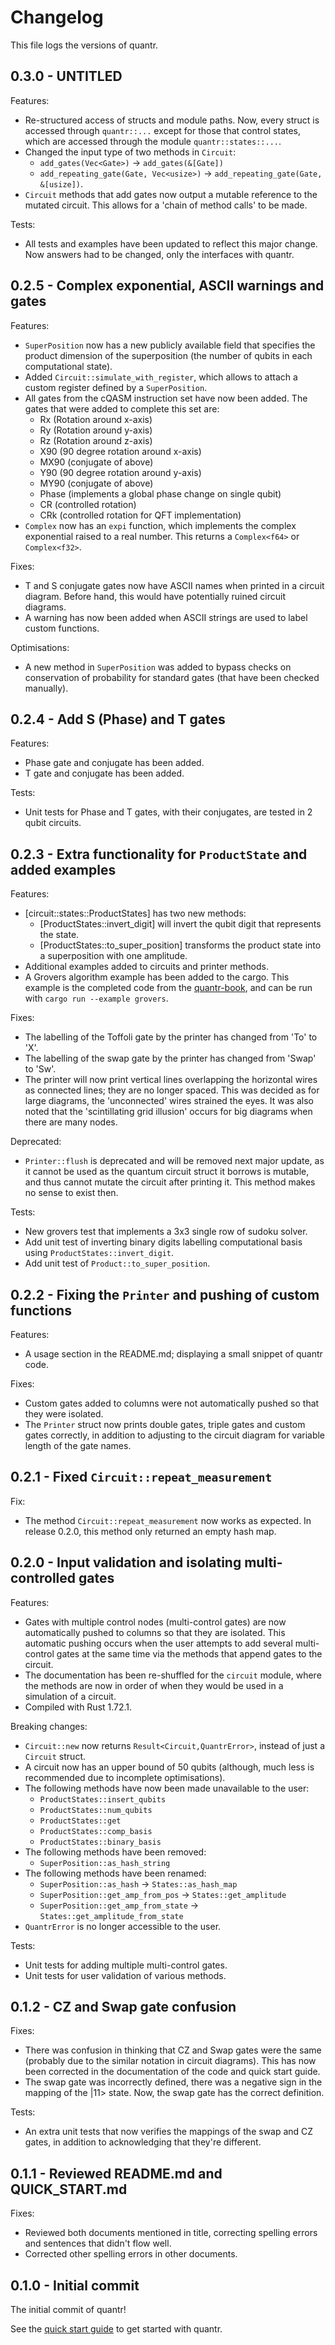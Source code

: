 # Changelog

This file logs the versions of quantr.

## 0.3.0 - UNTITLED

Features:

- Re-structured access of structs and module paths. Now, every struct
  is accessed through `quantr::...` except for those that control
  states, which are accessed through the module `quantr::states::...`.
- Changed the input type of two methods in `Circuit`:
    - `add_gates(Vec<Gate>)` -> `add_gates(&[Gate])`
    - `add_repeating_gate(Gate, Vec<usize>)` ->
      `add_repeating_gate(Gate, &[usize])`.
- `Circuit` methods that add gates now output a mutable reference to the
  mutated circuit. This allows for a 'chain of method calls' to be made.

Tests:

- All tests and examples have been updated to reflect this major change.
  Now answers had to be changed, only the interfaces with quantr.

## 0.2.5 - Complex exponential, ASCII warnings and gates

Features:

- `SuperPosition` now has a new publicly available field that specifies
  the product dimension of the superposition (the number of qubits in
  each computational state).
- Added `Circuit::simulate_with_register`, which allows to attach a
  custom register defined by a `SuperPosition`.
- All gates from the cQASM instruction set have now been added. The
  gates that were added to complete this set are:
  - Rx (Rotation around x-axis)
  - Ry (Rotation around y-axis)
  - Rz (Rotation around z-axis)
  - X90 (90 degree rotation around x-axis)
  - MX90 (conjugate of above)
  - Y90 (90 degree rotation around y-axis)
  - MY90 (conjugate of above)
  - Phase (implements a global phase change on single qubit)
  - CR (controlled rotation)
  - CRk (controlled rotation for QFT implementation)
- `Complex` now has an `expi` function, which implements the complex
  exponential raised to a real number. This returns a `Complex<f64>` or
  `Complex<f32>`.

Fixes:

- T and S conjugate gates now have ASCII names when printed in a circuit
  diagram. Before hand, this would have potentially ruined circuit
  diagrams.
- A warning has now been added when ASCII strings are used to label
  custom functions.

Optimisations:

- A new method in `SuperPosition` was added to bypass checks on
  conservation of probability for standard gates (that have been checked
  manually).

## 0.2.4 - Add S (Phase) and T gates

Features:

- Phase gate and conjugate has been added.
- T gate and conjugate has been added.

Tests:

- Unit tests for Phase and T gates, with their conjugates, are tested in
  2 qubit circuits.

## 0.2.3 - Extra functionality for `ProductState` and added examples

Features:

- [circuit::states::ProductStates] has two new methods:
    - [ProductStates::invert_digit] will invert the qubit digit that
      represents the state.
    - [ProductStates::to_super_position] transforms the product state
      into a superposition with one amplitude.
- Additional examples added to circuits and printer methods.
- A Grovers algorithm example has been added to the cargo. This example
  is the completed code from the
  [quantr-book](https://a-barlow.github.io/quantr-book/), and can be
  run with `cargo run --example grovers`. 

Fixes:

- The labelling of the Toffoli gate by the printer has changed from 'To'
  to 'X'.
- The labelling of the swap gate by the printer has changed from 'Swap'
  to 'Sw'.
- The printer will now print vertical lines overlapping the horizontal
  wires as connected lines; they are no longer spaced. This was decided
  as for large diagrams, the 'unconnected' wires strained the eyes. It
  was also noted that the 'scintillating grid illusion' occurs for big
  diagrams when there are many nodes.

Deprecated:

- `Printer::flush` is deprecated and will be removed next major update,
  as it cannot be used as the quantum circuit struct it borrows is
  mutable, and thus cannot mutate the circuit after printing it. This
  method makes no sense to exist then.

Tests:

- New grovers test that implements a 3x3 single row of sudoku solver.
- Add unit test of inverting binary digits labelling computational basis
  using `ProductStates::invert_digit`.
- Add unit test of `Product::to_super_position`.

## 0.2.2 - Fixing the `Printer` and pushing of custom functions 

Features:

- A usage section in the README.md; displaying a small snippet of quantr
  code.

Fixes:

- Custom gates added to columns were not automatically pushed so that
  they were isolated.
- The `Printer` struct now prints double gates, triple gates and custom
  gates correctly, in addition to adjusting to the circuit diagram for
  variable length of the gate names.

## 0.2.1 - Fixed `Circuit::repeat_measurement`

Fix:

- The method `Circuit::repeat_measurement` now works as expected. In
  release 0.2.0, this method only returned an empty hash map.

## 0.2.0 - Input validation and isolating multi-controlled gates

Features:

- Gates with multiple control nodes (multi-control gates) are now
  automatically pushed to columns so that they are isolated. This
  automatic pushing occurs when the user attempts to add several
  multi-control gates at the same time via the methods that append gates
  to the circuit. 
- The documentation has been re-shuffled for the `circuit` module, where
  the methods are now in order of when they would be used in a
  simulation of a circuit. 
- Compiled with Rust 1.72.1.

Breaking changes:

- `Circuit::new` now returns `Result<Circuit,QuantrError>`, instead of
  just a `Circuit` struct.
- A circuit now has an upper bound of 50 qubits (although, much less is
  recommended due to incomplete optimisations).
- The following methods have now been made unavailable to the user:
    - `ProductStates::insert_qubits`
    - `ProductStates::num_qubits`
    - `ProductStates::get`
    - `ProductStates::comp_basis`
    - `ProductStates::binary_basis`
- The following methods have been removed:
    - `SuperPosition::as_hash_string`
- The following methods have been renamed:
    - `SuperPosition::as_hash` -> `States::as_hash_map`
    - `SuperPosition::get_amp_from_pos` -> `States::get_amplitude`
    - `SuperPosition::get_amp_from_state` ->
      `States::get_amplitude_from_state`
- `QuantrError` is no longer accessible to the user.

Tests:

- Unit tests for adding multiple multi-control gates.
- Unit tests for user validation of various methods.

## 0.1.2 - CZ and Swap gate confusion

Fixes:

- There was confusion in thinking that CZ and Swap gates were the same
  (probably due to the similar notation in circuit diagrams). This has
  now been corrected in the documentation of the code and quick start
  guide.
- The swap gate was incorrectly defined, there was a negative sign in
  the mapping of the |11> state. Now, the swap gate has the correct
  definition.

Tests:

- An extra unit tests that now verifies the mappings of the swap and CZ
  gates, in addition to acknowledging that they're different.

## 0.1.1 - Reviewed README.md and QUICK_START.md

Fixes:

- Reviewed both documents mentioned in title, correcting spelling errors
  and sentences that didn't flow well.
- Corrected other spelling errors in other documents.

## 0.1.0 - Initial commit

The initial commit of quantr! 

See the 
[quick start guide](QUICK_START.md) to get started with quantr.

